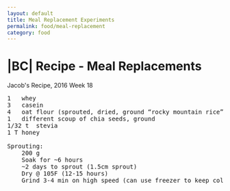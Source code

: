 ```yaml
---
layout: default
title: Meal Replacement Experiments
permalink: food/meal-replacement
category: food
---
```


|BC| Recipe - Meal Replacements
===============================


Jacob's Recipe, 2016 Week 18
<pre>
1	whey
3	casein
4	oat flour (sprouted, dried, ground “rocky mountain rice”)
1	different scoup of chia seeds, ground
1/32 t	stevia
1 T	honey

Sprouting:
	200 g
	Soak for ~6 hours
	~2 days to sprout (1.5cm sprout)
	Dry @ 105F (12-15 hours)
	Grind 3-4 min on high speed (can use freezer to keep cold)
</pre>
